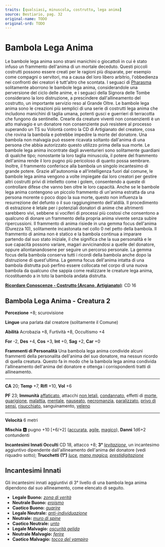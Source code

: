```yaml
---
traits: [qualsiasi, minuscola, costrutto, lega anima]
source: Bestiario, pag. 32
original-name: TODO
original-srd: TODO
---
```


# Bambola Lega Anima

Le bambole lega anima sono strani manichini o giocattoli in cui è stato infuso un frammento dell'anima di un mortale deceduto. Questi piccoli costrutti possono essere creati per le ragioni più disparate, per esempio come compagni o servitori, ma a causa del loro libero arbitrio, l'obbedienza nei confronti dei creatori è tutt'altro che scontata. I seguaci di [Pharasma](/divinità/pharasma) solitamente aborrono le bambole lega anima, considerandole una perversione del ciclo delle anime, e i seguaci della Signora delle Tombe considerano la loro distruzione, a prescindere dall'allineamento del costrutto, un importante servizio reso al Grande Oltre. Le bambole lega anima sono le creazioni più semplici di una serie di costrutti lega anima che includono manichini di taglia umana, potenti gusci e guerrieri di terracotta che fungono da sentinelle. Crearle da creature viventi non consenzienti è un atto malvagio e un donatore non consenziente può resistere al processo superando un TS su Volontà contro la CD di Artigianato del creatore, cosa che rovina la bambola e potrebbe impedire la morte del donatore. Una bambola non malvagia può essere ricavata soltanto dall'anima di una persona che abbia autorizzato questo utilizzo prima della sua morte. Le bambole lega anima incontrate dagli avventurieri sono solitamente guardiani di qualche tipo; nonostante la loro taglia minuscola, il potere del frammento dell'anima rende il loro pugno più pericoloso di quanto possa sembrare. Inoltre, il frammento conferisce alla bambola un singolo incantesimo di grande potere. Grazie all'autonomia e all'intelligenza fuori dal comune, le bambole lega anima vengono a volte impiegate dai loro creatori per gestire altri costrutti privi di intelletto come i golem, consentendo a queste di controllare difese che vanno ben oltre le loro capacità. Anche se le bambole lega anima contengono un piccolo frammento di un'anima estratta da una persona morente o poco dopo la sua morte, questo non influenza la resurrezione del defunto o il suo raggiungimento dell'aldilà. Il procedimento di estrazione è letale per i potenziali donatori di anime che altrimenti sarebbero vivi, sebbene si vociferi di processi più costosi che consentono a qualcuno di donare un frammento della propria anima vivente senza subire ripercussioni. Il frammento di anima risiede in una gemma focus dell'anima (Durezza 10), solitamente incastonata nel collo 0 nel petto della bambola. Il frammento di anima non è statico e la bambola continua a imparare partendo dal suo stato iniziale, il che significa che la sua personalità e le sue capacità possono variare, magari avvicinandosi a quelle del donatore, oppure allontanandosene per seguire un percorso personale. La gemma focus della bambola conserva tutti i ricordi della bambola anche dopo la distruzione di quest'ultima. La gemma focus dell'anima intatta di una bambola distrutta può perfino essere collocata nel corpo di una nuova bambola da qualcuno che sappia come realizzare le creature lega anima, ricostituendo a in toto la bambola andata distrutta.

**[Ricordare Conoscenze - Costrutto (Arcano, Artigianato)](/azioni/ricordare-conoscenze)**: CD 16

## Bambola Lega Anima - Creatura 2

**Percezione** +8; scurovisione

**Lingue** una parlata dal creatore (solitamente il Comune)

**Abilità** Acrobazia +8, Furtività +8, Occultismo +4

**For** -2, **Des** +4, **Cos** +3, **Int** +0, **Sag** +2, **Car** +0

**Frammenti di Personalità** Una bambola lega anima condivide alcuni frammenti della personalita dell'anima del suo donatore, ma nessun ricordo di quella creatura. Questo fa in modo che la bambola lega anima condivida l'allineamento dell'anima del donatore e ottenga i corrispondenti tratti di allineamento.

***

**CA** 20; **Temp** +7, **Rifl** +10, **Vol** +6

**PF** 23; **Immunità** [affaticato](/condizioni/affaticato), attacchi [non letali](/tratti/non-letale), [condannato](/condizioni/condannato), effetti di [morte](/tratti/morte), [guarigione](/tratti/guarigione), [malattia](/tratti/malattia), [mentale](/tratti/mentale), [nauseato](/condizioni/nauseato), [necromanzia](/tratti/necromanzia), [paralizzato](/condizioni/paralizzato), [privo di sensi](/condizioni/privo-di-sensi), [risucchiato](/condizioni/risucchiato), sanguinamento, [veleno](/tratti/veleno)

***

**Velocità** 6 metri

**Mischia** :a: pugno +10 \[+6/+2] ([accurata](/tratti/accurata), [agile](/tratti/agile), [magico](/tratti/magico)), **Danni** 1d6+2 contundenti

**Incantesimi Innati Occulti** CD 18, attacco +8; **3°** *[levitazione](/incantesimi/levitazione)*, un incantesimo aggiuntivo dipendente dall'allineamento dell'anima del donatore (vedi riquadro sotto); **Trucchetti (1°)** *[luce](/incantesimi/luce), [mano magica](/incantesimi/mano-magica), [prestidigitazione](/incantesimi/prestidigitazione)*

## **Incantesimi Innati**

Gli incantesimi innati aggiuntivi di 3° livello di una bambola lega anima dipendono dal suo allineamento, come elencato di seguito.

*   **Legale Buono:** *[zona di verità](/incantesimi/zona-di-verita)*
*   **Neutrale Buono:** *[eroismo](/incantesimi/eroismo)*
*   **Caotico Buono:** *[guarire](/incantesimi/guarire)*
*   **Legale Neutrale:** *[anti-individuazione](/incantesimi/anti-individuazione)*
*   **Neutrale:** *[muro di spine](/incantesimi/muro-di-spine)*
*   **Caotico Neutrale:** *[unto](/incantesimi/unto)*
*   **Legale Malvagio:** *[oscurità gelida](/incantesimi/oscurita-gelida)*
*   **Neutrale Malvagio:** *[ferire](/incantesimi/ferire)*
*   **Caotico Malvagio:** *[tocco del vampiro](/incantesimi/tocco-del-vampiro)*
